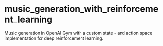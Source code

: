 # music_generation_with_reinforcement_learning
Music generation in OpenAI Gym with a custom state - and action space implementation for deep reinforcement learning.
